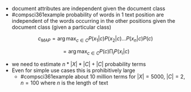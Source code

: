 - document attributes are independent given the document class 
- #compsci361example probability of words in 1 text position are independent of the words occurring in the other positions given the document class (given a particular class)

$$
c_{MAP} = \arg \max_{c \in C}{P(x_1|c) P(x_2|c) \ldots P(x_n|c)}{P(c)}
$$

$$
= \arg \max_{c \in C} P(c) \prod_{i} P(x_i|c)
$$
- we need to estimate $n* |X|*|C|+|C|$ probability terms
- Even for simple use cases this is prohibitively large
	- #compsci361example  about 10 million terms for $|X| = 5000$, $|C|=2$, $n=100$ where $n$ is the length of text


